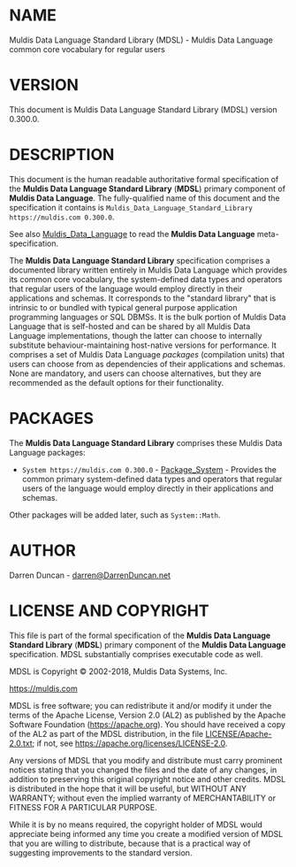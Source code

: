# NAME

Muldis Data Language Standard Library (MDSL) - Muldis Data Language common core vocabulary for regular users

# VERSION

This document is Muldis Data Language Standard Library (MDSL) version 0.300.0.

# DESCRIPTION

This document is the human readable authoritative formal specification of
the **Muldis Data Language Standard Library** (**MDSL**)
primary component of **Muldis Data Language**.
The fully-qualified name of this document and the specification
it contains is `Muldis_Data_Language_Standard_Library https://muldis.com 0.300.0`.

See also [Muldis_Data_Language](Muldis_Data_Language.md)
to read the **Muldis Data Language** meta-specification.

The **Muldis Data Language Standard Library** specification comprises a documented
library written entirely in Muldis Data Language which provides its common core
vocabulary, the system-defined data types and operators that regular users
of the language would employ directly in their applications and schemas.
It corresponds to the "standard library" that is intrinsic to or bundled
with typical general purpose application programming languages or SQL
DBMSs.  It is the bulk portion of Muldis Data Language that is self-hosted and can be
shared by all Muldis Data Language implementations, though the latter can choose to
internally substitute behaviour-maintaining host-native versions for
performance.  It comprises a set of Muldis Data Language *packages* (compilation
units) that users can choose from as dependencies of their applications and
schemas.  None are mandatory, and users can choose alternatives, but they
are recommended as the default options for their functionality.

# PACKAGES

The **Muldis Data Language Standard Library**
comprises these Muldis Data Language packages:

* `System https://muldis.com 0.300.0` -
[Package_System](Muldis_Data_Language_Package_System.md) - Provides the common primary
system-defined data types and operators that regular users of the language
would employ directly in their applications and schemas.

Other packages will be added later, such as `System::Math`.

# AUTHOR

Darren Duncan - darren@DarrenDuncan.net

# LICENSE AND COPYRIGHT

This file is part of the formal specification of the **Muldis Data Language Standard
Library** (**MDSL**) primary component of the **Muldis Data Language**
specification.  MDSL substantially comprises executable code as well.

MDSL is Copyright © 2002-2018, Muldis Data Systems, Inc.

<https://muldis.com>

MDSL is free software;
you can redistribute it and/or modify it under the terms of the Apache
License, Version 2.0 (AL2) as published by the Apache Software Foundation
(<https://apache.org>).  You should have received a copy of the
AL2 as part of the MDSL distribution, in the file
[LICENSE/Apache-2.0.txt](../LICENSE/Apache-2.0.txt); if not, see
<https://apache.org/licenses/LICENSE-2.0>.

Any versions of MDSL that you modify and distribute must carry prominent
notices stating that you changed the files and the date of any changes, in
addition to preserving this original copyright notice and other credits.
MDSL is distributed in the hope that it will be useful, but WITHOUT ANY
WARRANTY; without even the implied warranty of MERCHANTABILITY or FITNESS
FOR A PARTICULAR PURPOSE.

While it is by no means required, the copyright holder of MDSL
would appreciate being informed any time you create a modified version of
MDSL that you are willing to distribute, because that is a
practical way of suggesting improvements to the standard version.

